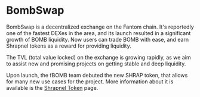 # BombSwap

BombSwap is a decentralized exchange on the Fantom chain. It's reportedly one of the fastest DEXes in the area, and its launch resulted in a significant growth of BOMB liquidity. Now users can trade BOMB with ease, and earn Shrapnel tokens as a reward for providing liquidity.

The TVL (total value locked) on the exchange is growing rapidly, as we aim to assist new and promising projects on getting stable and deep liquidity.

Upon launch, the fBOMB team debuted the new SHRAP token, that allows for many new use cases for the project. More information about it is available is the [Shrapnel Token](./shrapnel.md) page.